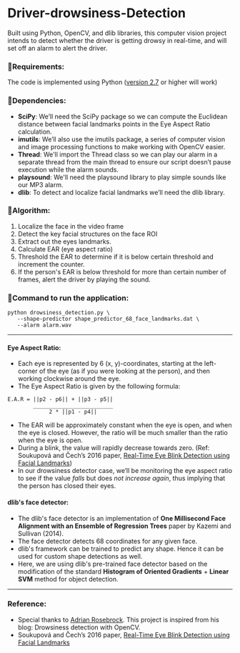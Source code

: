 # Driver-drowsiness-Detection
Built using Python, OpenCV, and dlib libraries, this computer vision project intends to detect whether the driver is getting drowsy in real-time, and will set off an alarm to alert the driver.

### 💽Requirements:
The code is implemented using Python ([version 2.7](https://www.python.org/download/releases/2.7/) or higher will work)

### 💽Dependencies:
* **SciPy**: We’ll need the SciPy package so we can compute the Euclidean distance between facial landmarks points in the Eye Aspect Ratio calculation.
* **imutils**: We’ll also use the imutils package, a series of computer vision and image processing functions to make working with OpenCV easier.
* **Thread**: We'll import the Thread class so we can play our alarm in a separate thread from the main thread to ensure our script doesn’t pause execution while the alarm sounds.
* **playsound**: We'll need the playsound library to play simple sounds like our MP3 alarm.
* **dlib**: To detect and localize facial landmarks we’ll need the dlib library.


### 💽Algorithm:
1. Localize the face in the video frame
2. Detect the key facial structures on the face ROI
3. Extract out the eyes landmarks.
4. Calculate EAR (eye aspect ratio)
5. Threshold the EAR to determine if it is below certain threshold and increment the counter.
6. If the person's EAR is below threshold for more than certain number of frames, alert the driver by playing the sound.

### 💽Command to run the application:
```
python drowsiness_detection.py \
   --shape-predictor shape_predictor_68_face_landmarks.dat \
   --alarm alarm.wav
```

---
#### Eye Aspect Ratio:
* Each eye is represented by 6 (x, y)-coordinates, starting at the left-corner of the eye (as if you were looking at the person), and then working clockwise around the eye.
* The Eye Aspect Ratio is given by the following formula:
```
E.A.R = ||p2 - p6|| + ||p3 - p5||
        _________________________
             2 * ||p1 - p4||
```
* The EAR will be approximately constant when the eye is open, and when the eye is closed. However, the ratio will be much smaller than the ratio when the eye is open.
* During a blink, the value will rapidly decrease towards zero.
(Ref: Soukupová and Čech’s 2016 paper, [Real-Time Eye Blink Detection using Facial Landmarks](http://vision.fe.uni-lj.si/cvww2016/proceedings/papers/05.pdf))
* In our drowsiness detector case, we’ll be monitoring the eye aspect ratio to see if the value *falls* but does *not increase again*, thus implying that the person has closed their eyes.


#### dlib's face detector:
* The dlib's face detector is an implementation of **One Millisecond Face Alignment with an Ensemble of Regression Trees** paper by Kazemi and Sullivan (2014).
* The face detector detects 68 coordinates for any given face.
* dlib's framework can be trained to predict any shape. Hence it can be used for custom shape detections as well.
* Here, we are using dlib's pre-trained face detector based on the modification of the standard **Histogram of Oriented Gradients** + **Linear SVM** method for object detection.
---


### Reference:
* Special thanks to [Adrian Rosebrock](https://pyimagesearch.com/). This project is inspired from his blog: Drowsiness detection with OpenCV.
* Soukupová and Čech’s 2016 paper, [Real-Time Eye Blink Detection using Facial Landmarks](http://vision.fe.uni-lj.si/cvww2016/proceedings/papers/05.pdf)
